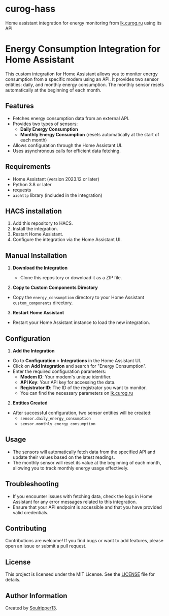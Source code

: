 # curog-hass
Home assistant integration for energy monitoring from [lk.curog.ru](https://lk.curog.ru/) using its API
# Energy Consumption Integration for Home Assistant

This custom integration for Home Assistant allows you to monitor energy consumption from a specific modem using an API. It provides two sensor entities: daily, and monthly energy consumption. The monthly sensor resets automatically at the beginning of each month.

## Features

- Fetches energy consumption data from an external API.
- Provides two types of sensors:
  - **Daily Energy Consumption**
  - **Monthly Energy Consumption** (resets automatically at the start of each month)
- Allows configuration through the Home Assistant UI.
- Uses asynchronous calls for efficient data fetching.

## Requirements

- Home Assistant (version 2023.12 or later)
- Python 3.8 or later
- requests
- `aiohttp` library (included in the integration)

## HACS installation

1. Add this repository to HACS.
2. Install the integration.
3. Restart Home Assistant.
4. Configure the integration via the Home Assistant UI.

## Manual Installation

1. **Download the Integration**
   - Clone this repository or download it as a ZIP file.

2. **Copy to Custom Components Directory**
- Copy the `energy_consumption` directory to your Home Assistant `custom_components` directory.


3. **Restart Home Assistant**
- Restart your Home Assistant instance to load the new integration.

## Configuration

1. **Add the Integration**
- Go to **Configuration** > **Integrations** in the Home Assistant UI.
- Click on **Add Integration** and search for "Energy Consumption".
- Enter the required configuration parameters:
  - **Modem ID**: Your modem's unique identifier.
  - **API Key**: Your API key for accessing the data.
  - **Registrator ID**: The ID of the registrator you want to monitor.
  - You can find the necessary parameters on [lk.curog.ru](https://lk.curog.ru/)
    


2. **Entities Created**
- After successful configuration, two sensor entities will be created:
  - `sensor.daily_energy_consumption`
  - `sensor.monthly_energy_consumption`

## Usage

- The sensors will automatically fetch data from the specified API and update their values based on the latest readings.
- The monthly sensor will reset its value at the beginning of each month, allowing you to track monthly energy usage effectively.

## Troubleshooting

- If you encounter issues with fetching data, check the logs in Home Assistant for any error messages related to this integration.
- Ensure that your API endpoint is accessible and that you have provided valid credentials.

## Contributing

Contributions are welcome! If you find bugs or want to add features, please open an issue or submit a pull request.

## License

This project is licensed under the MIT License. See the [LICENSE](LICENSE) file for details.

## Author Information

Created by [Soulripper13](https://github.com/soulripper13).



